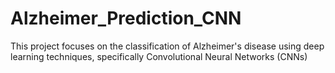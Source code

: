 # Alzheimer_Prediction_CNN
This project focuses on the classification of Alzheimer's disease using deep learning techniques, specifically Convolutional Neural Networks (CNNs)
